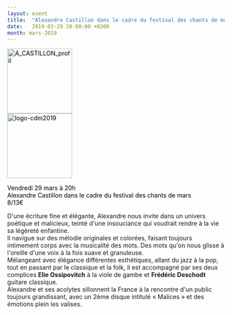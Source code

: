 ```yaml
---
layout: event
title:  "Alexandre Castillon dans le cadre du festival des chants de mars"
date:   2019-03-29 20:00:00 +0200
month: mars-2019
---
```

<span style="color:#000000;"><img class=" size-thumbnail wp-image-6136 alignleft" src="http://localhost/wpagendarts/wp-content/uploads/2019/03/a_castillon_profil.png?w=150" alt="A_CASTILLON_profil" width="150" height="150" srcset="http://localhost/wpagendarts/wp-content/uploads/2019/03/a_castillon_profil.png 1500w, http://localhost/wpagendarts/wp-content/uploads/2019/03/a_castillon_profil-300x300.png 300w, http://localhost/wpagendarts/wp-content/uploads/2019/03/a_castillon_profil-1024x1024.png 1024w, http://localhost/wpagendarts/wp-content/uploads/2019/03/a_castillon_profil-150x150.png 150w, http://localhost/wpagendarts/wp-content/uploads/2019/03/a_castillon_profil-768x768.png 768w, http://localhost/wpagendarts/wp-content/uploads/2019/03/a_castillon_profil-1200x1200.png 1200w" sizes="(max-width: 150px) 100vw, 150px" /><br /> <img class="alignnone size-thumbnail wp-image-5929" src="http://localhost/wpagendarts/wp-content/uploads/2019/01/logo-cdm2019.jpg?w=150" alt="logo-cdm2019" width="150" height="150" srcset="http://localhost/wpagendarts/wp-content/uploads/2019/01/logo-cdm2019.jpg 2000w, http://localhost/wpagendarts/wp-content/uploads/2019/01/logo-cdm2019-300x300.jpg 300w, http://localhost/wpagendarts/wp-content/uploads/2019/01/logo-cdm2019-1024x1024.jpg 1024w, http://localhost/wpagendarts/wp-content/uploads/2019/01/logo-cdm2019-150x150.jpg 150w, http://localhost/wpagendarts/wp-content/uploads/2019/01/logo-cdm2019-768x768.jpg 768w, http://localhost/wpagendarts/wp-content/uploads/2019/01/logo-cdm2019-1536x1536.jpg 1536w, http://localhost/wpagendarts/wp-content/uploads/2019/01/logo-cdm2019-1200x1200.jpg 1200w, http://localhost/wpagendarts/wp-content/uploads/2019/01/logo-cdm2019-1980x1980.jpg 1980w" sizes="(max-width: 150px) 100vw, 150px" /></span>

<span style="color:#000000;">Vendredi 29 mars à 20h</span>  
<span style="color:#000000;">Alexandre Castillon dans le cadre du festival des chants de mars</span>  
<span style="color:#000000;">8/13€</span>

D'une écriture fine et élégante, Alexandre nous invite dans un univers poétique et malicieux, teinté d'une insouciance qui voudrait rendre à la vie sa légèreté enfantine.  
Il navigue sur des mélodie originales et colorées, faisant toujours intimement corps avec la musicalité des mots. Des mots qu'on nous glisse à l'oreille d'une voix à la fois suave et granuleuse.  
Mélangeant avec élégance différentes esthétiques, allant du jazz à la pop, tout en passant par le classique et la folk, il est accompagné par ses deux complices **Elie Ossipovitch** à la viole de gambe et **Frédéric Deschodt** guitare classique.  
Alexandre et ses acolytes sillonnent la France à la rencontre d'un public toujours grandissant, avec un 2ème disque intitulé « Malices » et des émotions plein les valises.

&nbsp;

&nbsp;



#### <span style="color:#eeece1;"><span style="font-family:Adobe Hebrew, serif;"><span style="font-size:large;"><b><span style="color:#000000;"><br /> </span> </b></span></span></span>